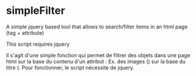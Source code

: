 # simpleFilter
A simple jquery based tool that allows to search/filter items in an html page (tag + attribute)

This script requires jquery

Il s'agit d'une simple fonction qui permet de filtrer des objets dans une page html sur la base du contenu d'un attribut :
Ex. des images (<img />) sur la base du titre (<img title="" />.
Pour fonctionner, le script nécessite de jquery.
